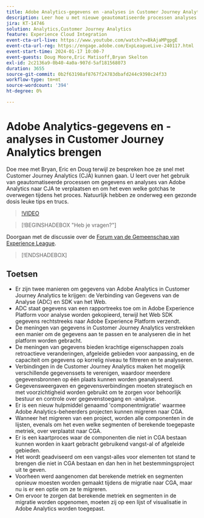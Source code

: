 ```yaml
---
title: Adobe Analytics-gegevens en -analyses in Customer Journey Analytics brengen
description: Leer hoe u met nieuwe geautomatiseerde processen analyses en gegevens van Adobe Analytics naar Adobe Customer Journey Analytics kunt verplaatsen.
jira: KT-14746
solution: Analytics,Customer Journey Analytics
feature: Experience Cloud Integration
event-cta-url-live: https://www.youtube.com/watch?v=BkAjaMPgpgE
event-cta-url-reg: https://engage.adobe.com/ExpLeagueLive-240117.html
event-start-time: 2024-01-17 10:00-7
event-guests: Doug Moore,Eric Matisoff,Bryan Skelton
exl-id: 2c2136a9-0b40-4a0a-907d-5af181568073
duration: 3655
source-git-commit: 0b2f63198af8767f24783dbafd244c9398c24f33
workflow-type: tm+mt
source-wordcount: '394'
ht-degree: 0%

---
```


# Adobe Analytics-gegevens en -analyses in Customer Journey Analytics brengen

Doe mee met Bryan, Eric en Doug terwijl ze bespreken hoe ze snel met Customer Journey Analytics (CJA) kunnen gaan. U leert over het gebruik van geautomatiseerde processen om gegevens en analyses van Adobe Analytics naar CJA te verplaatsen en om het even welke gotchas te overwegen tijdens het proces. Natuurlijk hebben ze onderweg een gezonde dosis leuke tips en trucs.

>[!VIDEO](https://video.tv.adobe.com/v/3426778/?quality=12&learn=on)

>[!BEGINSHADEBOX &quot;Heb je vragen?&quot;]

Doorgaan met de discussie over de [Forum van de Gemeenschap van Experience League](https://experienceleaguecommunities.adobe.com/t5/adobe-analytics-discussions/experience-league-live-post-session-discussion-bringing-your/m-p/646093#M3582).

>[!ENDSHADEBOX]

## Toetsen

* Er zijn twee manieren om gegevens van Adobe Analytics in Customer Journey Analytics te krijgen: de Verbinding van Gegevens van de Analyse (ADC) en SDK van het Web.
* ADC staat gegevens van een rapportreeks toe om in Adobe Experience Platform voor analyse worden gekopieerd, terwijl het Web SDK gegevens rechtstreeks naar Adobe Experience Platform verzendt.
* De meningen van gegevens in Customer Journey Analytics verstrekken een manier om de gegevens aan te passen en te analyseren die in het platform worden gebracht.
* De meningen van gegevens bieden krachtige eigenschappen zoals retroactieve veranderingen, afgeleide gebieden voor aanpassing, en de capaciteit om gegevens op korrelig niveau te filtreren en te analyseren.
* Verbindingen in de Customer Journey Analytics maken het mogelijk verschillende gegevenssets te verenigen, waardoor meerdere gegevensbronnen op één plaats kunnen worden geanalyseerd.
* Gegevensweergaven en gegevensverbindingen moeten strategisch en met voorzichtigheid worden gebruikt om te zorgen voor behoorlijk bestuur en controle over gegevenstoegang en -analyse.
* Er is een nieuw hulpmiddel genaamd &#39;componentmigratie&#39; waarmee Adobe Analytics-beheerders projecten kunnen migreren naar CGA.
* Wanneer het migreren van een project, worden alle componenten in de lijsten, evenals om het even welke segmenten of berekende toegepaste metriek, over verplaatst naar CGA.
* Er is een kaartproces waar de componenten die niet in CGA bestaan kunnen worden in kaart gebracht gebruikend vangst-al of afgeleide gebieden.
* Het wordt geadviseerd om een vangst-alles voor elementen tot stand te brengen die niet in CGA bestaan en dan hen in het bestemmingsproject uit te geven.
* Voorheen werd aangenomen dat berekende metriek en segmenten opnieuw moesten worden gemaakt tijdens de migratie naar CGA, maar nu is er een optie om ze te migreren.
* Om ervoor te zorgen dat berekende metriek en segmenten in de migratie worden opgenomen, moeten zij op een lijst of visualisatie in Adobe Analytics worden toegepast.

